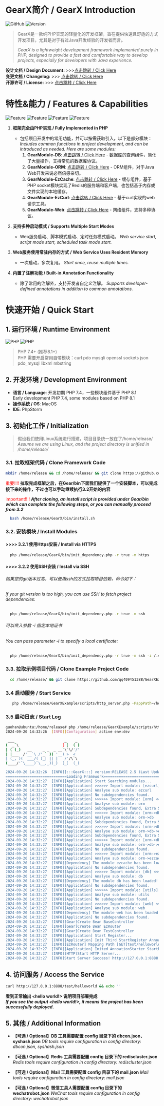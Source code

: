 # GearX简介 / GearX Introduction

![GitHub](https://img.shields.io/badge/Github-GearX-007ec6?style=flat-square)
![Version](https://img.shields.io/badge/Version-Beta%20v0.2.5-fe7d37?style=flat-square)

> GearX是一款纯PHP实现的轻量化的开发框架，旨在提供快速且舒适的方式开发项目，尤其是对于有过Java开发经验的开发者而言。
>
> <i>GearX is a lightweight development framework implemented purely in PHP, designed to provide a fast and comfortable way to develop projects, especially for developers with Java experience.</i>

**设计文档 / Design Document:** >>>[点击跳转 / Click Here](doc/DESIGN.md)  
**变更文档 / Changelog:** >>> [点击跳转 / Click Here](doc/CHANGELIST.md)  
**开源许可 / License:** >>> [点击跳转 / Click Here](./LICENSE)

# 特性&能力 / Features & Capabilities

![Feature](https://img.shields.io/badge/Feature-开箱即用-007ec6?style=flat-square)
![Feature](https://img.shields.io/badge/Feature-PHP%20Implemented%20Only-44cc11?style=flat-square)
![Feature](https://img.shields.io/badge/Feature-常驻内存-e05d44?style=flat-square)
![Feature](https://img.shields.io/badge/Feature-自定义注解-fe7d37?style=flat-square)

1. **框架完全由PHP实现 / Fully Implemented in PHP**
   - 包括项目开发中的常用功能，并可以按需获取引入，以下是部分模块：<i>Includes common functions in project development, and can be introduced as needed. Here are some modules:</i>
      1. **GearModule-DB**: [点击跳转 / Click Here](https://github.com/qq409451388/GearModule-DB) - 数据库的查询组件，简化了大量操作，支持常见的数据库协议。
      2. **GearModule-ORM**: [点击跳转 / Click Here](https://github.com/qq409451388/GearModule-ORM) - ORM组件，对于Java Web开发来说必然倍感亲切。
      3. **GearModule-EzCache**: [点击跳转 / Click Here](https://github.com/qq409451388/GearModule-EzCache) - 缓存组件，基于PHP socket模块实现了Redis的服务端和客户端，也包括基于内存或文件实现的本地缓存。
      4. **GearModule-EzCurl**: [点击跳转 / Click Here](https://github.com/qq409451388/GearModule-EzCurl) - 基于curl实现的web请求工具。
      5. **GearModule-Web**: [点击跳转 / Click Here](https://github.com/qq409451388/GearModule-Web) - 网络组件，支持多种协议。

2. **支持多种启动模式 / Supports Multiple Start Modes**
   - Web服务启动、脚本模式启动、定时任务模式启动。 <i>Web service start, script mode start, scheduled task mode start.</i>

3. **Web服务使用常驻内存的方式 / Web Service Uses Resident Memory**
   - 一次启动，多次复用。 <i>Start once, reuse multiple times.</i>

4. **内置了注解功能 / Built-in Annotation Functionality**
   - 除了常用的注解外，支持开发者自定义注解。 <i>Supports developer-defined annotations in addition to common annotations.</i>

# 快速开始 / Quick Start

## 1. 运行环境 / Runtime Environment

![PHP](https://img.shields.io/badge/PHP-8.1+(passed)-44cc11?style=flat-square)
![PHP](https://img.shields.io/badge/PHP-7.4+(minor%20issues)-dfb317?style=flat-square)

> PHP 7.4+ (推荐8.1+)  
> PHP 需要开启常用自带模块：curl pdo mysqli openssl sockets json pdo_mysql libxml mbstring

## 2. 开发环境 / Development Environment

- **语言 / Language**: 开发初期 PHP 7.4，一些模块组件基于 PHP 8.1  
  Early development PHP 7.4, some modules based on PHP 8.1
- **操作系统 / OS**: MacOS
- **IDE**: PhpStorm

## 3. 初始化工作 / Initialization

> 假设我们使用Linux系统进行搭建，项目目录统一放在了/home/release/  
> <i>Assume we are using Linux, and the project directory is unified in /home/release/</i>

### 3.1. 拉取框架代码 / Clone Framework Code

```bash
mkdir /home/release && cd /home/release/ && git clone https://github.com/qq409451388/GearX
```
<span style="color:red">重要!!!!</span> **拉取完成框架之后，在Gear/bin下面我们提供了一个安装脚本，可以完成接下来的操作，不过也可以手动继续执行3.2开始的内容**

<span style="color:red">important!!!!</span> <i>**After cloning, an install script is provided under Gear/bin which can complete the following steps, or you can manually proceed from 3.2**</i>

```bash
  bash /home/release/GearX/bin/install.sh
```

### 3.2. 安装模块 / Install Modules
#### >>>> 3.2.1 使用Https安装 / Install via HTTPS
```bash
  php /home/release/GearX/bin/init_dependency.php -r true -m https
```
#### >>>> 3.2.2 使用SSH安装 / Install via SSH
###### 如果您的git版本过高，可以使用ssh的方式拉取项目依赖，命令如下：
###### If your git version is too high, you can use SSH to fetch project dependencies:
```bash
  php /home/release/GearX/bin/init_dependency.php -r true -m ssh
```
###### 可以传入参数 -i 指定本地证书
###### You can pass parameter -i to specify a local certificate:
```bash
  php /home/release/GearX/bin/init_dependency.php -r true -m ssh -i /.ssh/github_rsa
```

### 3.3. 拉取示例项目代码 / Clone Example Project Code
```bash
  cd /home/release/ && git clone https://github.com/qq409451388/GearXExample
```

### 3.4 启动服务 / Start Service
```bash
   php /home/release/GearXExample/scripts/http_server.php -PappPath=/home/release/GearXExample -PgearPath=/home/release/GearX -PconfigPath=/home/release/GearXExample/config
```

### 3.5 启动日志 / Start Log

```bash
guohan@ubuntu:/home/release# php /home/release/GearXExample/scripts/http_server.php -PappPath=/home/release/GearXExample -PgearPath=/home/release/GearX -PconfigPath=/home/release/GearXExample/config
2024-09-20 14:32:26  [INFO][Configuration] active env:dev

 ___                       _    _ 
(  _`\                    ( )  ( )
| ( (_)   __     _ _  _ __`\`\/'/'
| |___  /'__`\ /'_` )( '__) >  <  
| (_, )(  ___/( (_| || |   /'/\`\ 
(____/'`\____)`\__,_)(_)  (_)  (_)

2024-09-20 14:32:26  [INFO][:::GearX:::] version:RELEASE 2.5 (Last Update 2024-09-01)
============================Loading Framework===================================
2024-09-20 14:32:27  [INFO][Application] Start Searching modules...
2024-09-20 14:32:27  [INFO][Application] >>>>>> Import module: [ezcurl] <<<<<<
2024-09-20 14:32:27  [INFO][Application] Analyse sub module: ezcurl
2024-09-20 14:32:27  [INFO][Application] No subdependencies found.
2024-09-20 14:32:27  [INFO][Application] >>>>>> Import module: [orm] <<<<<<
2024-09-20 14:32:27  [INFO][Application] Analyse sub module: orm
2024-09-20 14:32:27  [INFO][Application] Subdependencies found, Extra Searching subdependencies...
2024-09-20 14:32:27  [INFO][Application] >>>>>> Import module: [orm->db] <<<<<<
2024-09-20 14:32:27  [INFO][Application] Analyse sub module: orm->db
2024-09-20 14:32:27  [INFO][Application] Subdependencies found, Extra Searching subdependencies...
2024-09-20 14:32:27  [INFO][Application] >>>>>> Import module: [orm->db->ezcache] <<<<<<
2024-09-20 14:32:27  [INFO][Application] Analyse sub module: orm->db->ezcache
2024-09-20 14:32:27  [INFO][Application] Subdependencies found, Extra Searching subdependencies...
2024-09-20 14:32:27  [INFO][Application] >>>>>> Import module: [orm->db->ezcache->web] <<<<<<
2024-09-20 14:32:27  [INFO][Application] Analyse sub module: orm->db->ezcache->web
2024-09-20 14:32:27  [INFO][Application] No subdependencies found.
2024-09-20 14:32:27  [INFO][Application] >>>>>> Import module: [orm->ezcache] <<<<<<
2024-09-20 14:32:27  [INFO][Application] Analyse sub module: orm->ezcache
2024-09-20 14:32:27  [INFO][Dependency] The module ezcache has been loaded!
2024-09-20 14:32:27  [INFO][Application] No subdependencies found.
2024-09-20 14:32:27  [INFO][Application] >>>>>> Import module: [db] <<<<<<
2024-09-20 14:32:27  [INFO][Application] Analyse sub module: db
2024-09-20 14:32:27  [INFO][Dependency] The module db has been loaded!
2024-09-20 14:32:27  [INFO][Application] No subdependencies found.
2024-09-20 14:32:27  [INFO][Application] >>>>>> Import module: [utils] <<<<<<
2024-09-20 14:32:27  [INFO][Application] Analyse sub module: utils
2024-09-20 14:32:27  [INFO][Application] No subdependencies found.
2024-09-20 14:32:27  [INFO][Application] >>>>>> Import module: [web] <<<<<<
2024-09-20 14:32:27  [INFO][Application] Analyse sub module: web
2024-09-20 14:32:27  [INFO][Dependency] The module web has been loaded!
2024-09-20 14:32:27  [INFO][Application] No subdependencies found.
2024-09-20 14:32:27  [INFO][Gear]Create Bean BaseController
2024-09-20 14:32:27  [INFO][Gear]Create Bean EzRouter
2024-09-20 14:32:27  [INFO][Gear]Create Bean TestController
2024-09-20 14:32:27  [INFO][Application] Start Register...
2024-09-20 14:32:27  [INFO][Application] Init Third StartRegister AnnoationStarter
2024-09-20 14:32:27  [INFO][EzRouter] Mapping Path [GET]test/helloworld To hello@TestController
2024-09-20 14:32:27  [INFO][Application] Inited AnnoationStarter StartRegister Success!
2024-09-20 14:32:27  [INFO][HTTP]Start HTTP Server...
2024-09-20 14:32:27  [INFO]Start Server Success! http://127.0.0.1:8888
```
## 4. 访问服务 / Access the Service

```bash
curl http://127.0.0.1:8888/test/helloworld && echo ''
```
**看到正常输出 <hello world!> 说明项目部署完成**
<br/>
<i>**If you see the output <hello world!>, it means the project has been successfully deployed.**</i>

## 5. 其他 / Additional Information
+ **【可选 / Optional】DB 工具需要配置 config 目录下的 dbcon.json、syshash.json**
<i>DB tools require configuration in config directory: dbcon.json, syshash.json</i>

+ **【可选 / Optional】Redis 工具需要配置 config 目录下的 rediscluster.json**
<i>Redis tools require configuration in config directory: rediscluster.json</i>

+ **【可选 / Optional】Mail 工具需要配置 config 目录下的 mail.json**
<i>Mail tools require configuration in config directory: mail.json</i>

+ **【可选 / Optional】微信工具人需要配置 config 目录下的 wechatrobot.json**
<i>WeChat tools require configuration in config directory: wechatrobot.json</i>
